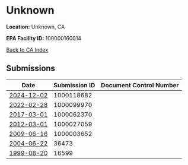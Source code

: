 # Unknown

**Location:** Unknown, CA

**EPA Facility ID:** 100000160014

[Back to CA Index](../../index.md)

## Submissions

| Date | Submission ID | Document Control Number |
|------|--------------|-------------------------|
| [2024-12-02](submissions/1000118682.md) | 1000118682 |  |
| [2022-02-28](submissions/1000099970.md) | 1000099970 |  |
| [2017-03-01](submissions/1000062370.md) | 1000062370 |  |
| [2012-03-01](submissions/1000027059.md) | 1000027059 |  |
| [2009-06-16](submissions/1000003652.md) | 1000003652 |  |
| [2004-06-22](submissions/36473.md) | 36473 |  |
| [1999-08-20](submissions/16599.md) | 16599 |  |
